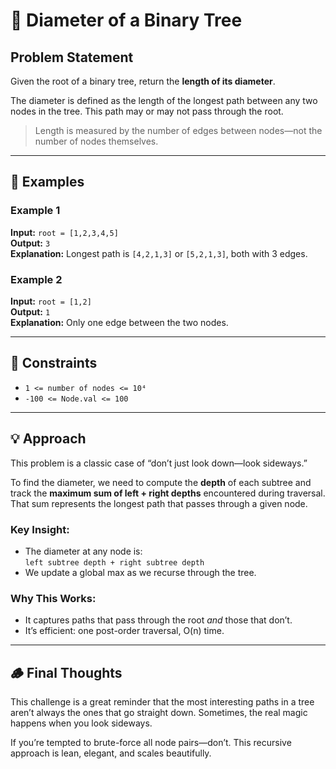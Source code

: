 # 🌲 Diameter of a Binary Tree

## Problem Statement

Given the root of a binary tree, return the **length of its diameter**.

The diameter is defined as the length of the longest path between any two nodes in the tree. This path may or may not pass through the root.

> Length is measured by the number of edges between nodes—not the number of nodes themselves.

---

## 🧪 Examples

### Example 1
**Input:** `root = [1,2,3,4,5]`  
**Output:** `3`  
**Explanation:** Longest path is `[4,2,1,3]` or `[5,2,1,3]`, both with 3 edges.

### Example 2
**Input:** `root = [1,2]`  
**Output:** `1`  
**Explanation:** Only one edge between the two nodes.

---

## 📐 Constraints

- `1 <= number of nodes <= 10⁴`
- `-100 <= Node.val <= 100`

---

## 💡 Approach

This problem is a classic case of “don’t just look down—look sideways.”

To find the diameter, we need to compute the **depth** of each subtree and track the **maximum sum of left + right depths** encountered during traversal. That sum represents the longest path that passes through a given node.

### Key Insight:
- The diameter at any node is:  
  `left subtree depth + right subtree depth`
- We update a global max as we recurse through the tree.

### Why This Works:
- It captures paths that pass through the root *and* those that don’t.
- It’s efficient: one post-order traversal, O(n) time.

---

## 🪵 Final Thoughts
This challenge is a great reminder that the most interesting paths in a tree aren’t always the ones that go straight down. Sometimes, the real magic happens when you look sideways.

If you’re tempted to brute-force all node pairs—don’t. This recursive approach is lean, elegant, and scales beautifully.
